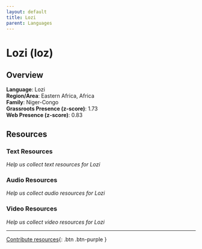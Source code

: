 ```yaml
---
layout: default
title: Lozi
parent: Languages
---
```


# Lozi (loz)

## Overview

**Language**: Lozi  
**Region/Area**: Eastern Africa, Africa  
**Family**: Niger-Congo  
**Grassroots Presence (z-score)**: 1.73  
**Web Presence (z-score)**: 0.83  

## Resources

### Text Resources
*Help us collect text resources for Lozi*

### Audio Resources
*Help us collect audio resources for Lozi*

### Video Resources
*Help us collect video resources for Lozi*

---

[Contribute resources](https://forms.office.com/e/1SfLJx3u1r){: .btn .btn-purple }
